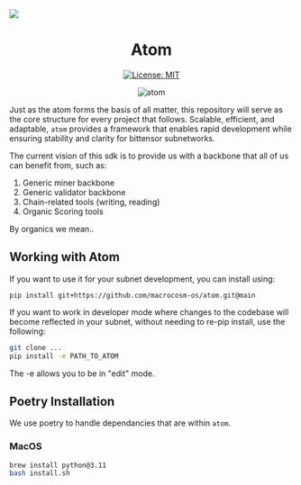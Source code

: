 <picture>
    <source srcset="./assets/macrocosmos-white.png"  media="(prefers-color-scheme: dark)">
    <source srcset="./assets/macrocosmos-black.png"  media="(prefers-color-scheme: light)">
    <img src="macrocosmos-black.png">
</picture>

<div align="center">

# **Atom** <!-- omit in toc -->
[![License: MIT](https://img.shields.io/badge/License-MIT-yellow.svg)](https://opensource.org/licenses/MIT) 
</div>

<div align="center">
    <img src="./assets/atom.png" alt="atom">
</div>

Just as the atom forms the basis of all matter, this repository will serve as the core structure for every project that follows. Scalable, efficient, and adaptable, `atom` provides a framework that enables rapid development while ensuring stability and clarity for bittensor subnetworks. 

The current vision of this sdk is to provide us with a backbone that all of us can benefit from, such as:
1. Generic miner backbone 
2. Generic validator backbone 
3. Chain-related tools (writing, reading)
4. Organic Scoring tools

By organics we mean..

## Working with Atom
If you want to use it for your subnet development, you can install using: 
```
pip install git+https://github.com/macrocosm-os/atom.git@main
```

If you want to work in developer mode where changes to the codebase will become reflected in your subnet, without needing to re-pip install, use the following: 
```bash
git clone ... 
pip install -e PATH_TO_ATOM
```
The -e allows you to be in "edit" mode. 

## Poetry Installation
We use poetry to handle dependancies that are within `atom`. 

### MacOS 
```bash 
brew install python@3.11
bash install.sh
```
